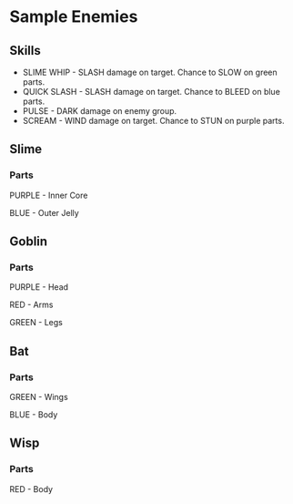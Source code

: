 # Sample Enemies

## Skills
- SLIME WHIP - SLASH damage on target. Chance to SLOW on green parts.
- QUICK SLASH - SLASH damage on target. Chance to BLEED on blue parts.
- PULSE - DARK damage on enemy group. 
- SCREAM - WIND damage on target. Chance to STUN on purple parts.


## Slime
### Parts
PURPLE - Inner Core

BLUE - Outer Jelly

## Goblin
### Parts
PURPLE - Head

RED - Arms

GREEN - Legs

## Bat
### Parts
GREEN - Wings

BLUE - Body

## Wisp
### Parts
RED - Body
